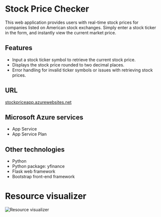 # Stock Price Checker

This web application provides users with real-time stock prices for companies listed on American stock exchanges. Simply enter a stock ticker in the form, and instantly view the current market price.

## Features

- Input a stock ticker symbol to retrieve the current stock price.
- Displays the stock price rounded to two decimal places.
- Error handling for invalid ticker symbols or issues with retrieving stock prices.

## URL

[stockpriceapp.azurewebsites.net](https://stockpriceapp.azurewebsites.net)

## Microsoft Azure services

- App Service
- App Service Plan

## Other technologies

- Python
- Python package: yfinance
- Flask web framework
- Bootstrap front-end framework

# Resource visualizer

![Resource visualizer](https://www.kbazant.com/assets/img/architecture/stockprice.png)
